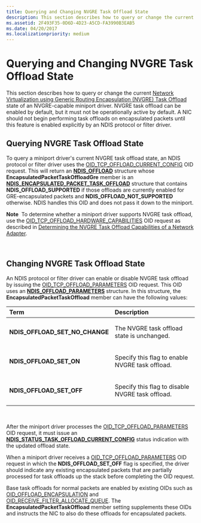 ```yaml
---
title: Querying and Changing NVGRE Task Offload State
description: This section describes how to query or change the current Network Virtualization using Generic Routing Encapsulation (NVGRE) Task Offload state of an NVGRE-capable miniport driver.
ms.assetid: 2F493F35-0D6D-4D23-A5CD-FA3990B3EAB5
ms.date: 04/20/2017
ms.localizationpriority: medium
---
```


# Querying and Changing NVGRE Task Offload State


This section describes how to query or change the current [Network Virtualization using Generic Routing Encapsulation (NVGRE) Task Offload](network-virtualization-using-generic-routing-encapsulation--nvgre--task-offload.md) state of an NVGRE-capable miniport driver. NVGRE task offload can be enabled by default, but it must not be operationally active by default. A NIC should not begin performing task offloads on encapsulated packets until this feature is enabled explicitly by an NDIS protocol or filter driver.

## Querying NVGRE Task Offload State


To query a miniport driver's current NVGRE task offload state, an NDIS protocol or filter driver uses the [OID\_TCP\_OFFLOAD\_CURRENT\_CONFIG](https://msdn.microsoft.com/library/windows/hardware/ff569805) OID request. This will return an [**NDIS\_OFFLOAD**](https://msdn.microsoft.com/library/windows/hardware/ff566705) structure whose **EncapsulatedPacketTaskOffloadGre** member is an [**NDIS\_ENCAPSULATED\_PACKET\_TASK\_OFFLOAD**](https://msdn.microsoft.com/library/windows/hardware/jj991956) structure that contains **NDIS\_OFFLOAD\_SUPPORTED** if those offloads are currently enabled for GRE-encapsulated packets and **NDIS\_OFFLOAD\_NOT\_SUPPORTED** otherwise. NDIS handles this OID and does not pass it down to the miniport.

**Note**  To determine whether a miniport driver supports NVGRE task offload, use the [OID\_TCP\_OFFLOAD\_HARDWARE\_CAPABILITIES](https://msdn.microsoft.com/library/windows/hardware/ff569806) OID request as described in [Determining the NVGRE Task Offload Capabilities of a Network Adapter](determining-the-nvgre-task-offload-capabilities-of-a-network-adapter.md).

 

## Changing NVGRE Task Offload State


An NDIS protocol or filter driver can enable or disable NVGRE task offload by issuing the [OID\_TCP\_OFFLOAD\_PARAMETERS](https://msdn.microsoft.com/library/windows/hardware/ff569807) OID request. This OID uses an [**NDIS\_OFFLOAD\_PARAMETERS**](https://msdn.microsoft.com/library/windows/hardware/ff566706) structure. In this structure, the **EncapsulatedPacketTaskOffload** member can have the following values:

<table>
<colgroup>
<col width="50%" />
<col width="50%" />
</colgroup>
<thead>
<tr class="header">
<th align="left">Term</th>
<th align="left">Description</th>
</tr>
</thead>
<tbody>
<tr class="odd">
<td align="left"><p><strong>NDIS_OFFLOAD_SET_NO_CHANGE</strong></p></td>
<td align="left"><p>The NVGRE task offload state is unchanged.</p></td>
</tr>
<tr class="even">
<td align="left"><p><strong>NDIS_OFFLOAD_SET_ON</strong></p></td>
<td align="left"><p>Specify this flag to enable NVGRE task offload.</p></td>
</tr>
<tr class="odd">
<td align="left"><p><strong>NDIS_OFFLOAD_SET_OFF</strong></p></td>
<td align="left"><p>Specify this flag to disable NVGRE task offload.</p></td>
</tr>
</tbody>
</table>

 

After the miniport driver processes the [OID\_TCP\_OFFLOAD\_PARAMETERS](https://msdn.microsoft.com/library/windows/hardware/ff569807) OID request, it must issue an [**NDIS\_STATUS\_TASK\_OFFLOAD\_CURRENT\_CONFIG**](https://msdn.microsoft.com/library/windows/hardware/ff567424) status indication with the updated offload state.

When a miniport driver receives a [OID\_TCP\_OFFLOAD\_PARAMETERS](https://msdn.microsoft.com/library/windows/hardware/ff569807) OID request in which the **NDIS\_OFFLOAD\_SET\_OFF** flag is specified, the driver should indicate any existing encapsulated packets that are partially processed for task offloads up the stack before completing the OID request.

Base task offloads for normal packets are enabled by existing OIDs such as [OID\_OFFLOAD\_ENCAPSULATION](https://msdn.microsoft.com/library/windows/hardware/ff569762) and [OID\_RECEIVE\_FILTER\_ALLOCATE\_QUEUE](https://msdn.microsoft.com/library/windows/hardware/ff569784). The **EncapsulatedPacketTaskOffload** member setting supplements these OIDs and instructs the NIC to also do these offloads for encapsulated packets.

 

 





